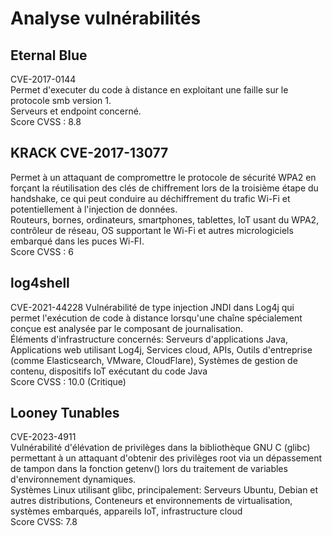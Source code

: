 # Analyse vulnérabilités

## Eternal Blue 
CVE-2017-0144 <br>
Permet d'executer du code à distance en exploitant une faille sur le protocole smb version 1. <br>
Serveurs et endpoint concerné. <br>
Score CVSS : 8.8<br>

## KRACK CVE-2017-13077 
Permet à un attaquant de compromettre le protocole de sécurité WPA2 en forçant la réutilisation des clés de chiffrement lors de la troisième étape du handshake, ce qui peut conduire au déchiffrement du trafic Wi-Fi et potentiellement à l'injection de données. <br>
Routeurs, bornes, ordinateurs, smartphones, tablettes, IoT usant du WPA2, contrôleur de réseau, OS supportant le Wi-Fi et autres micrologiciels embarqué dans les puces Wi-FI. <br>
Score CVSS : 6<br>

## log4shell
CVE-2021-44228 
Vulnérabilité de type injection JNDI dans Log4j qui permet l'exécution de code à distance lorsqu'une chaîne spécialement conçue est analysée par le composant de journalisation. <br>
Éléments d'infrastructure concernés: Serveurs d'applications Java, Applications web utilisant Log4j, Services cloud, APIs, Outils d'entreprise (comme Elasticsearch, VMware, CloudFlare), Systèmes de gestion de contenu, dispositifs IoT exécutant du code Java <br>
Score CVSS : 10.0 (Critique)<br>

## Looney Tunables 
CVE-2023-4911 <br>
Vulnérabilité d'élévation de privilèges dans la bibliothèque GNU C (glibc) permettant à un attaquant d'obtenir des privilèges root via un dépassement de tampon dans la fonction getenv() lors du traitement de variables d'environnement dynamiques. <br>
Systèmes Linux utilisant glibc, principalement: Serveurs Ubuntu, Debian et autres distributions, Conteneurs et environnements de virtualisation, systèmes embarqués, appareils IoT, infrastructure cloud <br>
Score CVSS: 7.8<br>
